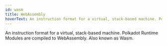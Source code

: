 ```yaml
---
id: wasm
title: WebAssembly
hoverText: An instruction format for a virtual, stack-based machine. Polkadot Runtime Modules are compiled to WebAssembly. Also known as Wasm.
---
```


An instruction format for a virtual, stack-based machine. Polkadot Runtime Modules are compiled to WebAssembly. Also known as Wasm.